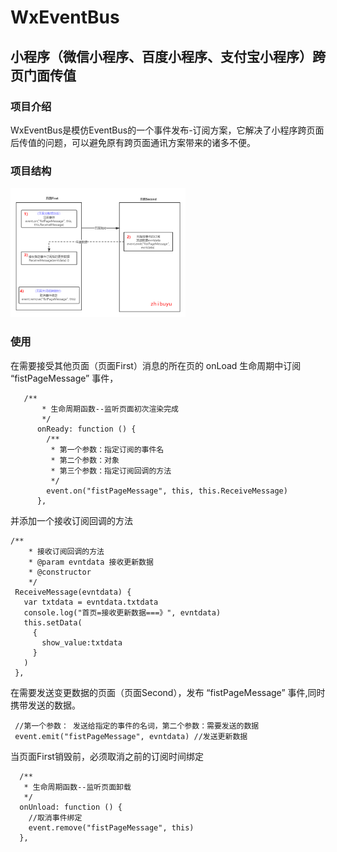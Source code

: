 # WxEventBus
## 小程序（微信小程序、百度小程序、支付宝小程序）跨页门面传值

### 项目介绍
WxEventBus是模仿EventBus的一个事件发布-订阅方案，它解决了小程序跨页面后传值的问题，可以避免原有跨页面通讯方案带来的诸多不便。

### 项目结构
<img src="https://github.com/zhibuyu/WxEventBus/blob/master/show_pics/architecture.jpg?raw=true" width="280"/> 

</br>

### 使用
在需要接受其他页面（页面First）消息的所在页的 onLoad 生命周期中订阅 “fistPageMessage” 事件，
```
   /**
       * 生命周期函数--监听页面初次渲染完成
       */
      onReady: function () {
        /**
         * 第一个参数：指定订阅的事件名
         * 第二个参数：对象
         * 第三个参数：指定订阅回调的方法
         */
        event.on("fistPageMessage", this, this.ReceiveMessage)
      },
```
 并添加一个接收订阅回调的方法
  ```
/**
      * 接收订阅回调的方法
      * @param evntdata 接收更新数据
      * @constructor
      */
   ReceiveMessage(evntdata) {
     var txtdata = evntdata.txtdata
     console.log("首页=接收更新数据===》", evntdata)
     this.setData(
       {
         show_value:txtdata
       }
     )
   },
```


在需要发送变更数据的页面（页面Second），发布 “fistPageMessage” 事件,同时携带发送的数据。

```
 //第一个参数： 发送给指定的事件的名词，第二个参数：需要发送的数据
 event.emit("fistPageMessage", evntdata) //发送更新数据
```

当页面First销毁前，必须取消之前的订阅时间绑定
```
  /**
   * 生命周期函数--监听页面卸载
   */
  onUnload: function () {
    //取消事件绑定
    event.remove("fistPageMessage", this)
  },
```
